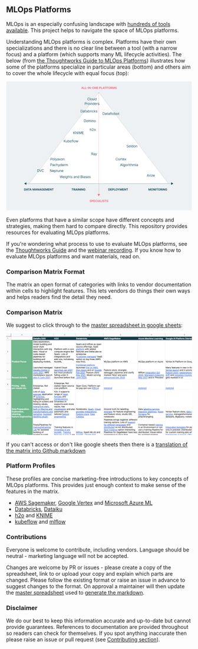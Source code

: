 ## MLOps Platforms                                                
 
MLOps is an especially confusing landscape with [hundreds of tools available](https://huyenchip.com/2020/12/30/mlops-v2.html). This project helps to navigate the space of MLOps platforms. 

Understanding MLOps platforms is complex. Platforms have their own specializations and there is no clear line between a tool (with a narrow focus) and a platform (which supports many ML lifecycle activities). The below (from [the Thoughtworks Guide to MLOps Platforms](https://www.thoughtworks.com/what-we-do/data-and-ai/cd4ml/guide-to-evaluating-mlops-platforms)) illustrates how some of the platforms specialize in particular areas (bottom) and others aim to cover the whole lifecycle with equal focus (top):
 
![MLOps Landscape Diagram](images/whitepaper_MLOps_Landscape.png)           
  
Even platforms that have a similar scope have different concepts and strategies, making them hard to compare directly. This repository provides resources for evaluating MLOps platforms.
 
If you're wondering what process to use to evaluate MLOps platforms, see the [Thoughtworks Guide](https://www.thoughtworks.com/what-we-do/data-and-ai/cd4ml/guide-to-evaluating-mlops-platforms) and the [webinar recording](https://www.thoughtworks.com/what-we-do/data-and-ai/cd4ml/guide-to-evaluating-mlops-platforms1). If you know how to evaluate MLOps platforms and want materials, read on.

### Comparison Matrix Format

The matrix an open format of categories with links to vendor documentation within cells to highlight features. This lets vendors do things their own ways and helps readers find the detail they need.

### Comparison Matrix 

We suggest to click through to the [master spreadsheet in google sheets](https://docs.google.com/spreadsheets/d/1nRqjnD7SCMJGmYR2gdZJ84YolLnHAMJwjSG7z7VcM6c/edit?usp=sharing):

[![matrix](images/spreadsheet_screenshot.png)](https://docs.google.com/spreadsheets/d/1nRqjnD7SCMJGmYR2gdZJ84YolLnHAMJwjSG7z7VcM6c/edit?usp=sharing)

If you can't access or don't like google sheets then there is a [translation of the matrix into Github markdown](markdown_matrix.md)

### Platform Profiles

These profiles are concise marketing-free introductions to key concepts of MLOps platforms. This provides just enough context to make sense of the features in the matrix.

- [AWS Sagemaker](AWS_Google_Azure.md#amazon), [Google Vertex](AWS_Google_Azure.md#google) and [Microsoft Azure ML](AWS_Google_Azure.md#azure)
- [Databricks](Dataiku_Databricks.md#databricks-lakehouse-platform), [Dataiku](Dataiku_Databricks.md#dataiku)
- [h2o](h2o_knime.md#h2oai) and [KNIME](h2o_knime.md#knime)
- [kubeflow](kubeflow_mlflow.md#kubeflow) and [mlflow](kubeflow_mlflow.md#mlflow)

### Contributions

Everyone is welcome to contribute, including vendors. Language should be neutral - marketing language will not be accepted.

Changes are welcome by PR or issues - please create a copy of the spreadsheet, link to or upload your copy and explain which parts are changed. Please follow the existing format or raise an issue in advance to suggest changes to the format. On approval a maintainer will then update the [master spreadsheet](https://docs.google.com/spreadsheets/d/1nRqjnD7SCMJGmYR2gdZJ84YolLnHAMJwjSG7z7VcM6c/edit?usp=sharing) used to [generate the markdown](https://tabletomarkdown.com/convert-spreadsheet-to-markdown/).


### Disclaimer

We do our best to keep this information accurate and up-to-date but cannot provide guarantees. References to documentation are provided throughout so readers can check for themselves. If you spot anything inaccurate then please raise an issue or pull request (see [Contributing section](#contributions)).
